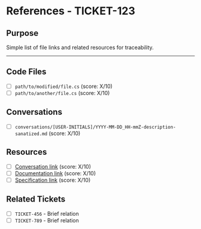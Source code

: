 # References - TICKET-123

## Purpose
Simple list of file links and related resources for traceability.

---

## Code Files
- [ ] `path/to/modified/file.cs` (score: X/10)
- [ ] `path/to/another/file.cs` (score: X/10)

## Conversations
- [ ] `conversations/[USER-INITIALS]/YYYY-MM-DD_HH-mmZ-description-sanatized.md` (score: X/10)

## Resources
- [ ] [Conversation link](URL) (score: X/10)
- [ ] [Documentation link](URL) (score: X/10)
- [ ] [Specification link](URL) (score: X/10)

## Related Tickets
- [ ] `TICKET-456` - Brief relation
- [ ] `TICKET-789` - Brief relation 